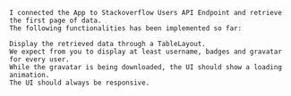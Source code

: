 
    I connected the App to Stackoverflow Users API Endpoint and retrieve the first page of data. 
	The following functionalities has been implemented so far:
	
    Display the retrieved data through a TableLayout.
    We expect from you to display at least username, badges and gravatar for every user.
    While the gravatar is being downloaded, the UI should show a loading animation.
    The UI should always be responsive.
